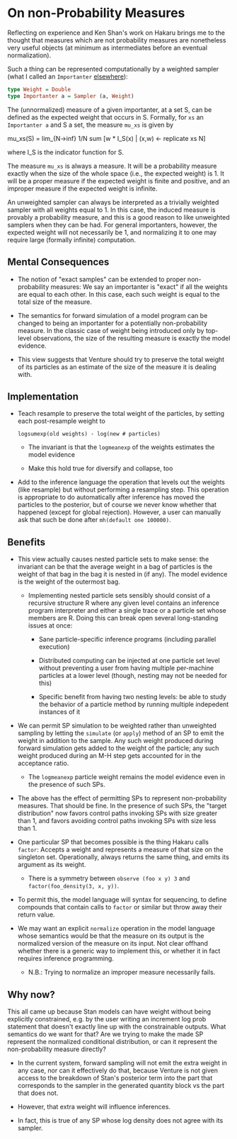 On non-Probability Measures
===========================

Reflecting on experience and Ken Shan's work on Hakaru brings me to
the thought that measures which are not probability measures are
nonetheless very useful objects (at minimum as intermediates before an
eventual normalization).

Such a thing can be represented computationally by a weighted sampler
(what I called an `Importanter`
[elsewhere](http://alexey.radul.name/ideas/2015/how-to-compute-with-a-probability-distribution/#importance-weighting)):

```haskell
type Weight = Double
type Importanter a = Sampler (a, Weight)
```

The (unnormalized) measure of a given importanter, at a set S, can be
defined as the expected weight that occurs in S.  Formally, for `xs`
an `Importanter a` and S a set, the measure `mu_xs` is given by

  mu_xs(S) = lim_{N->inf} 1/N sum [w * I_S(x) | (x,w) <- replicate xs N]

where I_S is the indicator function for S.

The measure `mu_xs` is always a measure.  It will be a probability
measure exactly when the size of the whole space (i.e., the expected
weight) is 1.  It will be a proper measure if the expected weight is
finite and positive, and an improper measure if the expected weight is
infinite.

An unweighted sampler can always be interpreted as a trivially
weighted sampler with all weights equal to 1.  In this case, the
induced measure is provably a probability measure, and this is a good
reason to like unweighted samplers when they can be had.  For general
importanters, however, the expected weight will not necessarily be 1,
and normalizing it to one may require large (formally infinite)
computation.

Mental Consequences
-------------------

- The notion of "exact samples" can be extended to proper
  non-probability measures: We say an importanter is "exact" if all
  the weights are equal to each other.  In this case, each such weight
  is equal to the total size of the measure.

- The semantics for forward simulation of a model program can be
  changed to being an importanter for a potentially non-probability
  measure.  In the classic case of weight being introduced only by
  top-level observations, the size of the resulting measure is exactly
  the model evidence.

- This view suggests that Venture should try to preserve the total
  weight of its particles as an estimate of the size of the measure it
  is dealing with.

Implementation
--------------

- Teach resample to preserve the total weight of the particles, by
  setting each post-resample weight to

      logsumexp(old weights) - log(new # particles)

  - The invariant is that the `logmeanexp` of the weights estimates
    the model evidence

  - Make this hold true for diversify and collapse, too

- Add to the inference language the operation that levels out the
  weights (like resample) but without performing a resampling step.
  This operation is appropriate to do automatically after inference
  has moved the particles to the posterior, but of course we never
  know whether that happened (except for global rejection).  However,
  a user can manually ask that such be done after `mh(default one 100000)`.

Benefits
--------

- This view actually causes nested particle sets to make sense: the
  invariant can be that the average weight in a bag of particles is
  the weight of that bag in the bag it is nested in (if any).  The
  model evidence is the weight of the outermost bag.

  - Implementing nested particle sets sensibly should consist of a
    recursive structure R where any given level contains an inference
    program interpreter and either a single trace or a particle set
    whose members are R.  Doing this can break open several
    long-standing issues at once:

    - Sane particle-specific inference programs (including parallel
      execution)

    - Distributed computing can be injected at one particle set level
      without preventing a user from having multiple per-machine
      particles at a lower level (though, nesting may not be needed
      for this)

    - Specific benefit from having two nesting levels: be able to
      study the behavior of a particle method by running multiple
      indepedent instances of it

- We can permit SP simulation to be weighted rather than unweighted
  sampling by letting the `simulate` (or `apply`) method of an SP to
  emit the weight in addition to the sample.  Any such weight produced
  during forward simulation gets added to the weight of the particle;
  any such weight produced during an M-H step gets accounted for in
  the acceptance ratio.

  - The `logmeanexp` particle weight remains the model evidence even
    in the presence of such SPs.

- The above has the effect of permitting SPs to represent
  non-probability measures.  That should be fine.  In the presence of
  such SPs, the "target distribution" now favors control paths
  invoking SPs with size greater than 1, and favors avoiding control
  paths invoking SPs with size less than 1.

- One particular SP that becomes possible is the thing Hakaru calls
  `factor`: Accepts a weight and represents a measure of that size on
  the singleton set.  Operationally, always returns the same thing,
  and emits its argument as its weight.

  - There is a symmetry between `observe (foo x y) 3` and
    `factor(foo_density(3, x, y))`.

- To permit this, the model language will syntax for sequencing, to
  define compounds that contain calls to `factor` or similar but throw
  away their return value.

- We may want an explicit `normalize` operation in the model language
  whose semantics would be that the measure on its output is the
  normalized version of the measure on its input.  Not clear offhand
  whether there is a generic way to implement this, or whether it in
  fact requires inference programming.

  - N.B.: Trying to normalize an improper measure necessarily fails.

Why now?
--------

This all came up because Stan models can have weight without being
explicitly constrained, e.g. by the user writing an increment log
prob statement that doesn't exactly line up with the constrainable
outputs.  What semantics do we want for that?  Are we trying to make
the made SP represent the normalized conditional distribution, or
can it represent the non-probability measure directly?

- In the current system, forward sampling will not emit the extra
  weight in any case, nor can it effectively do that, because
  Venture is not given access to the breakdown of Stan's posterior
  term into the part that corresponds to the sampler in the
  generated quantity block vs the part that does not.

- However, that extra weight will influence inferences.

- In fact, this is true of any SP whose log density does not agree
  with its sampler.
